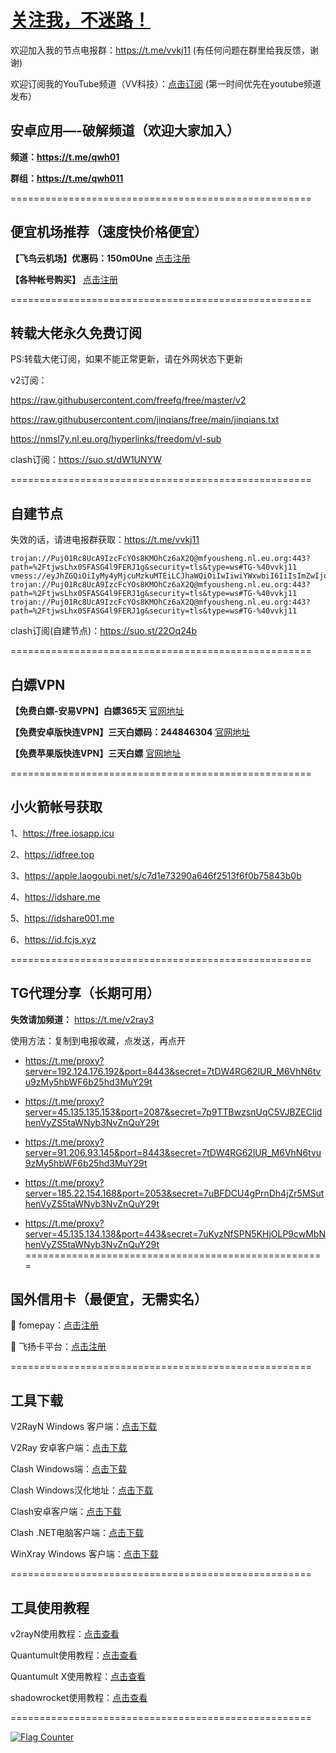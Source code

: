 # [关注我，不迷路！](https://github.com/login?return_to=https%3A%2F%2Fgithub.com%2Fw379740999)

欢迎加入我的节点电报群：https://t.me/vvkj11
(有任何问题在群里给我反馈，谢谢)

欢迎订阅我的YouTube频道（VV科技）：[点击订阅](https://www.youtube.com/channel/UCqdGfxwYKrllrHv_Bc-9vAw?sub_confirmation=1)
(第一时间优先在youtube频道发布）

## 安卓应用—-破解频道（欢迎大家加入）

**频道：https://t.me/qwh01**

**群组：https://t.me/qwh011**

====================================================

## 便宜机场推荐（速度快价格便宜）

**【飞鸟云机场】优惠码：150m0Une** [点击注册](https://feiniaoyun.org/#/register?code=150m0Une)

**【各种帐号购买】** [点击注册](https://wandoukj.eu.org/)

====================================================

## 转载大佬永久免费订阅

PS:转载大佬订阅，如果不能正常更新，请在外网状态下更新

v2订阅：

https://raw.githubusercontent.com/freefq/free/master/v2

https://raw.githubusercontent.com/jinqians/free/main/jinqians.txt

https://nmsl7y.nl.eu.org/hyperlinks/freedom/vl-sub

clash订阅：https://suo.st/dW1UNYW

====================================================

## 自建节点
失效的话，请进电报群获取：https://t.me/vvkj11

```
trojan://Puj01Rc8UcA9IzcFcYOs8KMOhCz6aX2Q@mfyousheng.nl.eu.org:443?path=%2FtjwsLhx0SFASG4l9FERJ1g&security=tls&type=ws#TG-%40vvkj11
vmess://eyJhZGQiOiIyMy4yMjcuMzkuMTEiLCJhaWQiOiIwIiwiYWxwbiI6IiIsImZwIjoiIiwiaG9zdCI6ImRvbmd0YWl3YW5nMTUuZHRrdTQ3Lnh5eiIsImlkIjoiOTY5ZjE5MDktYzBkMy00YzMwLTgxM2QtM2FlYzVjODM4YjdkIiwibmV0Ijoid3MiLCJwYXRoIjoiLzFJS1lqVjByLyIsInBvcnQiOiI4MDgwIiwicHMiOiJURy1AdnZrajExIiwic2N5IjoiYXV0byIsInNuaSI6IiIsInRscyI6IiIsInR5cGUiOiIiLCJ2IjoiMiJ9
trojan://Puj01Rc8UcA9IzcFcYOs8KMOhCz6aX2Q@mfyousheng.nl.eu.org:443?path=%2FtjwsLhx0SFASG4l9FERJ1g&security=tls&type=ws#TG-%40vvkj11
trojan://Puj01Rc8UcA9IzcFcYOs8KMOhCz6aX2Q@mfyousheng.nl.eu.org:443?path=%2FtjwsLhx0SFASG4l9FERJ1g&security=tls&type=ws#TG-%40vvkj11
```
clash订阅(自建节点)：https://suo.st/22Oq24b

====================================================

## 白嫖VPN

**【免费白嫖-安易VPN】白嫖365天** [官网地址](https://www.anyi555.com/?mid=1033)

**【免费安卓版快连VPN】三天白嫖码：244846304** [官网地址](https://pay.eradpd.xyz)

**【免费苹果版快连VPN】三天白嫖** [官网地址](https://promter-management.onelink.me/WxKq/fb306fec)

====================================================

## 小火箭帐号获取

1、https://free.iosapp.icu

2、https://idfree.top

3、https://apple.laogoubi.net/s/c7d1e73290a646f2513f6f0b75843b0b

4、https://idshare.me

5、https://idshare001.me

6、https://id.fcjs.xyz

====================================================

## TG代理分享（长期可用）

**失效请加频道：** https://t.me/v2ray3

使用方法：复制到电报收藏，点发送，再点开

+ https://t.me/proxy?server=192.124.176.192&port=8443&secret=7tDW4RG62lUR_M6VhN6tvu9zMy5hbWF6b25hd3MuY29t

+ https://t.me/proxy?server=45.135.135.153&port=2087&secret=7p9TTBwzsnUqC5VJBZECljdhenVyZS5taWNyb3NvZnQuY29t

+ https://t.me/proxy?server=91.206.93.145&port=8443&secret=7tDW4RG62lUR_M6VhN6tvu9zMy5hbWF6b25hd3MuY29t

+ https://t.me/proxy?server=185.22.154.168&port=2053&secret=7uBFDCU4gPrnDh4jZr5MSuthenVyZS5taWNyb3NvZnQuY29t

+ https://t.me/proxy?server=45.135.134.138&port=443&secret=7uKyzNfSPN5KHjOLP9cwMbNhenVyZS5taWNyb3NvZnQuY29t
====================================================

## 国外信用卡（最便宜，无需实名）

:red_circle: fomepay：[点击注册](https://gpt.fomepay.com/#/pages/login/index?d=918895)

:red_circle: 飞扬卡平台：[点击注册](https://vc.fyetd.com/vc_web/main.html#/login?inNo=vtghps)

====================================================

## 工具下载

V2RayN Windows 客户端：[点击下载](https://github.com/2dust/v2rayN/releases)

V2Ray 安卓客户端：[点击下载](https://github.com/2dust/v2rayNG/releases)

Clash Windows端：[点击下载](https://github.com/Fndroid/clash_for_windows_pkg/releases)

Clash Windows汉化地址：[点击下载](https://drive.google.com/file/d/1hLY1pedrIxA1u8sEkPWnMLEsQawD0nvf/view?usp=sharing)

Clash安卓客户端：[点击下载](https://github.com/naicfeng/ClashRForAndroid/releases)

Clash .NET电脑客户端：[点击下载](https://github.com/ClashDotNetFramework/experimental-clash/releases)

WinXray Windows 客户端：[点击下载](https://github.com/TheMRLL/WinXray/releases)

====================================================

## 工具使用教程

v2rayN使用教程：[点击查看](https://youtu.be/MvJwoEo6-JU)

Quantumult使用教程：[点击查看](https://youtu.be/qCkjLMPKygw)

Quantumult X使用教程：[点击查看](https://youtu.be/ghZLHPEGfVc)

shadowrocket使用教程：[点击查看](https://youtu.be/kGKKr6WTrJc)

====================================================

<a href="https://info.flagcounter.com/pIZl"><img src="https://s11.flagcounter.com/count2/pIZl/bg_FFFFFF/txt_000000/border_CCCCCC/columns_2/maxflags_10/viewers_0/labels_1/pageviews_1/flags_0/percent_0/" alt="Flag Counter" border="0"></a>
